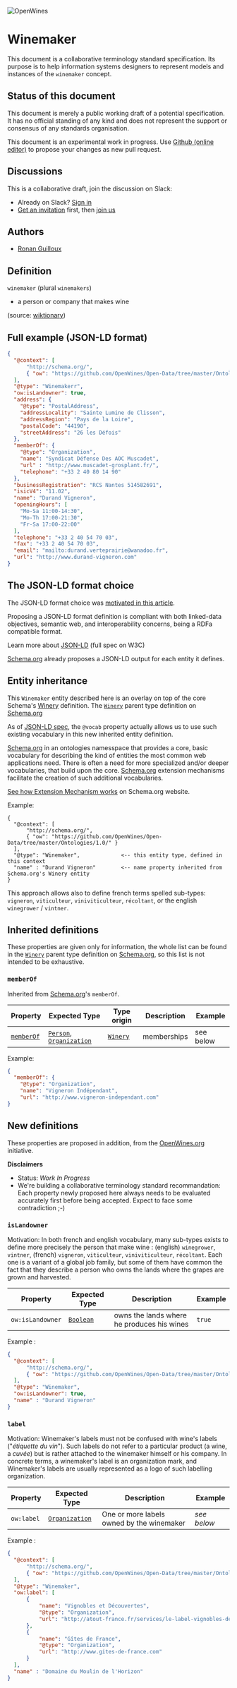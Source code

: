 
![OpenWines](https://raw.githubusercontent.com/OpenWines/Resources/master/elements/favicons/android-icon-96x96.png)

# Winemaker

This document is a collaborative terminology standard specification.
Its purpose is to help information systems designers to represent models and instances of the `winemaker` concept.

## Status of this document

This document is merely a public working draft of a potential specification. It has no official standing of any kind and does not represent the support or consensus of any standards organisation.

This document is an experimental work in progress. Use [Github (online editor)](https://help.github.com/articles/editing-files-in-another-user-s-repository/) to propose your changes as new pull request.

## Discussions

This is a collaborative draft, join the discussion on Slack:

- Already on Slack? [Sign in](https://openwines.slack.com/messages/semantics/)
- [Get an invitation](https://openwines-slackin.herokuapp.com/) first, then [join us](https://openwines.slack.com/messages/semantics/)

## Authors

- [Ronan Guilloux](https://github.com/ronanguilloux)

## Definition

`winemaker` (plural `winemakers`)

- a person or company that makes wine

(source: [wiktionary](https://en.wiktionary.org/wiki/winemaker))

## Full example (JSON-LD format)

```json
{
  "@context": [ 
      "http://schema.org/",
      { "ow": "https://github.com/OpenWines/Open-Data/tree/master/Ontologies/1.0/" }
  ],
  "@type": "Winemakerr",
  "ow:isLandowner": true,  
  "address": {
    "@type": "PostalAddress",
    "addressLocality": "Sainte Lumine de Clisson",
    "addressRegion": "Pays de la Loire",
    "postalCode": "44190",
    "streetAddress": "26 les Défois"
  },
  "memberOf": {
    "@type": "Organization",
    "name": "Syndicat Défense Des AOC Muscadet",
    "url" : "http://www.muscadet-grosplant.fr/",
    "telephone": "+33 2 40 80 14 90"
  },
  "businessRegistration": "RCS Nantes 514582691",
  "isicV4": "11.02",
  "name": "Durand Vigneron",
  "openingHours": [
    "Mo-Sa 11:00-14:30",
    "Mo-Th 17:00-21:30",
    "Fr-Sa 17:00-22:00"
  ],
  "telephone": "+33 2 40 54 70 03",
  "fax": "+33 2 40 54 70 03",
  "email": "mailto:durand.verteprairie@wanadoo.fr",
  "url": "http://www.durand-vigneron.com"
}
```

## The JSON-LD format choice

The JSON-LD format choice was [motivated in this article](http://openwines.eu/data-formats.html).

Proposing a JSON-LD format definition is compliant with both linked-data objectives, semantic web, and interoperability concerns, being a RDFa compatible format.

Learn more about [JSON-LD](http://www.w3.org/TR/json-ld/) (full spec on W3C)

[Schema.org](http://schema.org) already proposes a JSON-LD output for each entity it defines.

## Entity inheritance

This `Winemaker` entity described here is an overlay on top of the core Schema's [Winery](https://schema.org/Winery) definition. The [`Winery`](https://schema.org/Winery) parent type definition on [Schema.org](https://schema.org)

As of [JSON-LD spec](http://www.w3.org/TR/json-ld/), the `@vocab` property actually allows us to use such existing vocabulary in this new inherited entity definition.

[Schema.org](http://schema.org) in an ontologies namesspace that provides a core, basic vocabulary for describing the kind of entities the most common web applications need. There is often a need for more specialized and/or deeper vocabularies, that build upon the core. [Schema.org](http://schema.org) extension mechanisms facilitate the creation of such additional vocabularies.

[See how Extension Mechanism works](https://schema.org/docs/extension.html) on Schema.org website.

Example:

```
{
  "@context": [ 
      "http://schema.org/",
      { "ow": "https://github.com/OpenWines/Open-Data/tree/master/Ontologies/1.0/" }
  ],
  "@type": "Winemaker",             <-- this entity type, defined in this context
  "name" : "Durand Vigneron"        <-- name property inherited from Schema.org's Winery entity
}
```

This approach allows also to define french terms spelled sub-types: `vigneron`, `viticulteur`, `viniviticulteur`, `récoltant`, or the english `winegrower` / `vintner`.

## Inherited definitions

These properties are given only for information, the whole list can be found in the [`Winery`](https://schema.org/Winery) parent type definition on [Schema.org](https://schema.org), so this list is not intended to be exhaustive.

### `memberOf`

Inherited from [Schema.org](https://schema.org/memberOf)'s `memberOf`.

Property    | Expected Type               | Type origin                        | Description | Example
----------- | --------------------------- | ---------------------------------- | ----------- | -------
[`memberOf`](https://schema.org/memberOf) | [`Person`](https://schema.org/Person), [`Organization`](https://schema.org/Organization) | [`Winery`](https://schema.org/Winery)| memberships | see below

Example:

```json
{
  "memberOf": {
    "@type": "Organization",
    "name": "Vigneron Indépendant",
    "url": "http://www.vigneron-independant.com"
}
```

## New definitions

These properties are proposed in addition, from the [OpenWines.org](http://openwines.org) initiative.

__Disclaimers__

- Status: _Work In Progress_
- We're building a collaborative terminology standard recommandation: Each property newly proposed here always needs to be evaluated accurately first before being accepted. Expect to face some contradiction ;-) 


### `isLandowner`

Motivation: In both french and english vocabulary, many sub-types exists to define more precisely the person that make wine : (english) `winegrower`, `vintner`, (french) `vigneron`, `viticulteur`, `viniviticulteur`, `récoltant`. Each one is a variant of a global job family, but some of them have common the fact that they describe a person who owns the lands where the grapes are grown and harvested.

Property    | Expected Type               | Description | Example
----------- | --------------------------- | ----------- | -------
`ow:isLandowner` | [`Boolean`](https://schema.org/Boolean) | owns the lands where he produces his wines | `true`

Example :

```json
{
  "@context": [ 
      "http://schema.org/",
      { "ow": "https://github.com/OpenWines/Open-Data/tree/master/Ontologies/1.0/" }
  ],
  "@type": "Winemaker",
  "ow:isLandowner": true,
  "name" : "Durand Vigneron"
}
```

### `label`

Motivation: Winemaker's labels must not be confused with wine's labels ("_étiquette du vin_"). Such labels do not refer to a particular product (a wine, a _cuvée_) but is rather attached to the winemaker himself or his company. In concrete terms, a winemaker's label is an organization mark, and Winemaker's labels are usually represented as a logo of such labelling organization.

Property    | Expected Type               | Description | Example
----------- | --------------------------- | ----------- | -------
`ow:label` | [`Organization`](https://schema.org/Organization) | One or more labels owned by the winemaker | _see below_

Example :

```json
{
  "@context": [ 
      "http://schema.org/",
      { "ow": "https://github.com/OpenWines/Open-Data/tree/master/Ontologies/1.0/" }
  ],
  "@type": "Winemaker",
  "ow:label": [
      {
          "name": "Vignobles et Découvertes",
          "@type": "Organization",
          "url": "http://atout-france.fr/services/le-label-vignobles-decouvertes"
      },
      {
          "name": "Gîtes de France",
          "@type": "Organization",
          "url": "http://www.gites-de-france.com"
      }
  ],
  "name" : "Domaine du Moulin de l'Horizon"
}
```
